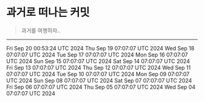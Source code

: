 # 과거로 떠나는 커밋

> 과거를 여행하자..

---
Fri Sep 20 00:53:24 UTC 2024
Thu Sep 19 07:07:07 UTC 2024
Wed Sep 18 07:07:07 UTC 2024
Tue Sep 17 07:07:07 UTC 2024
Mon Sep 16 07:07:07 UTC 2024
Sun Sep 15 07:07:07 UTC 2024
Sat Sep 14 07:07:07 UTC 2024
Fri Sep 13 07:07:07 UTC 2024
Thu Sep 12 07:07:07 UTC 2024
Wed Sep 11 07:07:07 UTC 2024
Tue Sep 10 07:07:07 UTC 2024
Mon Sep 09 07:07:07 UTC 2024
Sun Sep 08 07:07:07 UTC 2024
Sat Sep 07 07:07:07 UTC 2024
Fri Sep 06 07:07:07 UTC 2024
Thu Sep 05 07:07:07 UTC 2024
Wed Sep 04 07:07:07 UTC 2024
